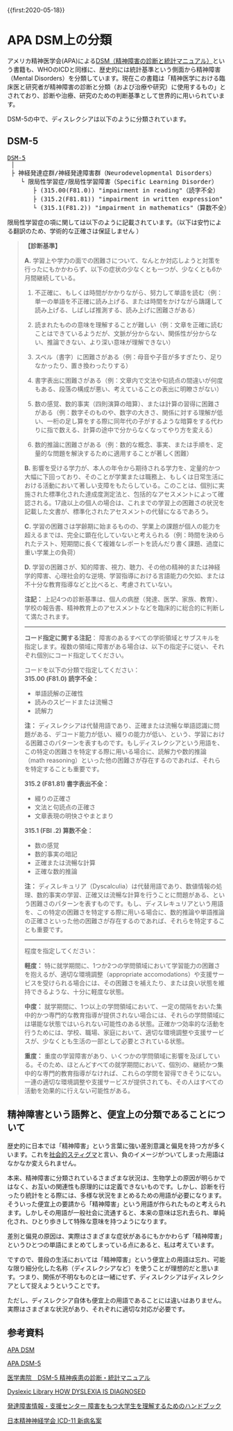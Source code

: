 {{first:2020-05-18}}
# APA DSM上の分類
アメリカ精神医学会(APA)による[DSM（精神障害の診断と統計マニュアル）](https://ja.wikipedia.org/wiki/%E7%B2%BE%E7%A5%9E%E9%9A%9C%E5%AE%B3%E3%81%AE%E8%A8%BA%E6%96%AD%E3%81%A8%E7%B5%B1%E8%A8%88%E3%83%9E%E3%83%8B%E3%83%A5%E3%82%A2%E3%83%AB)という書籍も、WHOのICDと同様に、歴史的には統計基準という側面から精神障害（Mental Disorders）を分類しています。現在この書籍は「精神医学における臨床医と研究者が精神障害の診断と分類（および治療や研究）に使用するもの」とされており、診断や治療、研究のための判断基準として世界的に用いられています。

DSM-5の中で、ディスレクシアは以下のように分類されています。
## DSM-5
<pre class="tree">
<a href="https://www.appi.org/Diagnostic_and_Statistical_Manual_of_Mental_Disorders_DSM-5_Fifth_Edition">DSM-5</a>
 │
 ├ 神経発達症群/神経発達障害群（Neurodevelopmental Disorders）
  　└ 限局性学習症/限局性学習障害（Specific Learning Disorder）
  　　　├ <span class="highlight">(315.00(F81.0)) "impairment in reading"（読字不全）</span>
  　　　├ (315.2(F81.81)) "impairment in written expression"（書字表出不全）
  　　　└ (315.1(F81.2)) "impairment in mathematics"（算数不全）
</pre>

限局性学習症の項に関しては以下のように記載されています。（以下は安竹による翻訳のため、学術的な正確さは保証しません <i class="fa fa-smile-o" aria-hidden="true"></i>）
> **【診断基準】**
> 
> **A.** 学習上や学力の面での困難さについて、なんとか対応しようと対策を行ったにもかかわらず、以下の症状の少なくとも一つが、少なくとも6か月間継続している。
>
> 1. 不正確に、もしくは時間がかかりながら、努力して単語を読む（例：単一の単語を不正確に読み上げる、または時間をかけながら躊躇して読み上げる、しばしば推測する、読み上げに困難さがある）
>
> 1. 読まれたものの意味を理解することが難しい（例：文章を正確に読むことはできているようだが、文脈が分からない、関係性が分からない、推論できない、より深い意味が理解できない）
> 
> 1. スペル（書字）に困難さがある（例：母音や子音が多すぎたり、足りなかったり、置き換わったりする）
>
> 1. 書字表出に困難さがある（例：文章内で文法や句読点の間違いが何度もある、段落の構成が悪い、考えていることの表出に明瞭さがない）
>
> 1. 数の感覚、数的事実（四則演算の暗算）、または計算の習得に困難さがある（例：数字そのものや、数字の大きさ、関係に対する理解が低い、一桁の足し算をする際に同年代の子がするような暗算をする代わりに指で数える、計算の途中で分からなくなってやり方を変える）
>
> 1. 数的推論に困難さがある（例：数的な概念、事実、または手順を、定量的な問題を解決するために適用することが著しく困難）
>
> **B.** 影響を受ける学力が、本人の年令から期待される学力を、定量的かつ大幅に下回っており、そのことが学業または職務上、もしくは日常生活における活動において著しい支障をもたらしている。このことは、個別に実施された標準化された達成度測定法と、包括的なアセスメントによって確認される。17歳以上の個人の場合は、これまでの学習上の困難さの状況を記載した文書が、標準化されたアセスメントの代替になるであろう。
>
> **C.** 学習の困難さは学齢期に始まるものの、学業上の課題が個人の能力を超えるまでは、完全に顕在化していないと考えられる（例：時間を決められたテスト、短期間に長くて複雑なレポートを読んだり書く課題、過度に重い学業上の負荷）
>
> **D.** 学習の困難さが、知的障害、視力、聴力、その他の精神的または神経学的障害、心理社会的な逆境、学習指導における言語能力の欠如、または不十分な教育指導などと比べると、考慮されていない。
>
>**注記：** 上記4つの診断基準は、個人の病歴（発達、医学、家族、教育）、学校の報告書、精神教育上のアセスメントなどを臨床的に総合的に判断して満たされます。
>
> ---
> 
>**コード指定に関する注記**： 障害のあるすべての学術領域とサブスキルを指定します。複数の領域に障害がある場合は、以下の指定子に従い、それぞれ個別にコード指定してください。
> 
> コードを以下の分類で指定してください：  
> **315.00 (F81.0) 読字不全：**
> - 単語読解の正確性
> - 読みのスピードまたは流暢さ
> - 読解力
>
> **注：** ディスレクシアは代替用語であり、正確または流暢な単語認識に問題がある、デコード能力が低い、綴りの能力が低い、という、学習における困難さのパターンを表すものです。もしディスレクシアという用語を、この特定の困難さを特定する際に用いる場合に、読解力や数的推論（math reasoning）といった他の困難さが存在するのであれば、それらを特定することも重要です。
>
> **315.2 (F81.81) 書字表出不全：**  
> - 綴りの正確さ
> - 文法と句読点の正確さ
> - 文章表現の明快さやまとまり
>
> **315.1 (FBI .2) 算数不全：**  
> - 数の感覚
> - 数的事実の暗記
> - 正確または流暢な計算
> - 正確な数的推論
>
> **注：** ディスレキュリア（Dyscalculia）は代替用語であり、数値情報の処理、数的事実の学習、正確又は流暢な計算を行うことに問題がある、という困難さのパターンを表すものです。もし、ディスレキュリアという用語を、この特定の困難さを特定する際に用いる場合に、数的推論や単語推論の正確さといった他の困難さが存在するのであれば、それらを特定することも重要です。
>
> ---
>
> 程度を指定してください：
>
> **軽度：** 特に就学期間に、1つか2つの学問領域において学習能力の困難さを抱えるが、適切な環境調整（appropriate accomodations）や支援サービスを受けられる場合には、その困難さを補えたり、または良い状態を維持できるような、十分に軽度な状態。  
>
> **中度：** 就学期間に、1つ以上の学問領域において、一定の間隔をおいた集中的かつ専門的な教育指導が提供されない場合には、それらの学問領域には堪能な状態ではいられない可能性のある状態。正確かつ効率的な活動を行うためには、学校、職場、家庭において、適切な環境調整や支援サービスが、少なくとも生活の一部として必要とされている状態。  
>
> **重度：** 重度の学習障害があり、いくつかの学問領域に影響を及ぼしている。そのため、ほとんどすべての就学期間において、個別の、継続かつ集中的な専門的教育指導がなければ、これらの学問を習得できそうにない。一連の適切な環境調整や支援サービスが提供されても、その人はすべての活動を効果的に行えない可能性がある。


## 精神障害という語弊と、便宜上の分類であることについて
歴史的に日本では「精神障害」という言葉に強い差別意識と偏見を持つ方が多くいます。これを[社会的スティグマ](https://ja.wikipedia.org/wiki/%E7%A4%BE%E4%BC%9A%E7%9A%84%E3%82%B9%E3%83%86%E3%82%A3%E3%82%B0%E3%83%9E)と言い、負のイメージがついてしまった用語はなかなか変えられません。

本来、精神障害に分類されているさまざまな状況は、生物学上の原因が明らかではなく、お互いの関連性も原理的には定義できないものです。しかし、診断を行ったり統計をとる際には、多様な状況をまとめるための用語が必要になります。そういった便宜上の要請から「精神障害」という用語が作られたものと考えられます。しかしその用語が一般社会に流通すると、本来の意味は忘れ去られ、単純化され、ひとり歩きして特殊な意味を持つようになります。

差別と偏見の原因は、実際はさまざまな症状があるにもかかわらず「精神障害」というひとつの単語にまとめてしまっている点にあると、私は考えています。

ですので、普段の生活においては「精神障害」という便宜上の用語は忘れ、可能な限り細分化した名称（ディスレクシアなど）を使うことが理想的だと思います。つまり、関係が不明なものとは一緒にせず、ディスレクシアはディスレクシアとして捉えようということです。

ただし、ディスレクシア自体も便宜上の用語であることには違いはありません。実際はさまざまな状況があり、それぞれに適切な対応が必要です。

## 参考資料
[APA DSM](https://www.psychiatry.org/psychiatrists/practice/dsm)

[APA DSM-5](https://www.appi.org/Diagnostic_and_Statistical_Manual_of_Mental_Disorders_DSM-5_Fifth_Edition)

[医学書院　DSM-5 精神疾患の診断・統計マニュアル](https://www.igaku-shoin.co.jp/bookDetail.do?book=86264)

[Dyslexic Library HOW DYSLEXIA IS DIAGNOSED](https://dyslexiclibrary.com/diagnostic-criteria/)

[発達障害情報・支援センター 障害をもつ大学生を理解するためのハンドブック](http://www.rehab.go.jp/ddis_pdf/50.pdf)

[日本精神神経学会 ICD-11 新病名案](https://www.jspn.or.jp/uploads/uploads/files/activity/ICD-11Beta_Name_of_Mental_Disorders%20List(tentative)20180601.pdf)

